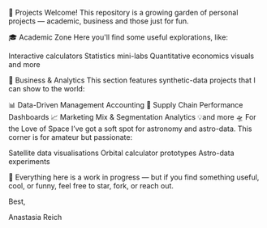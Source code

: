 🧠 Projects
Welcome! This repository is a growing garden of personal projects — academic, business and those just for fun.

🎓 Academic Zone
Here you'll find some useful explorations, like:

Interactive calculators
Statistics mini-labs
Quantitative economics visuals
and more

💼 Business & Analytics
This section features synthetic-data projects that I can show to the world:

📊 Data-Driven Management Accounting
🚛 Supply Chain Performance Dashboards
📈 Marketing Mix & Segmentation Analytics
💡and more
🛸 For the Love of Space
I’ve got a soft spot for astronomy and astro-data. This corner is for amateur but passionate:

Satellite data visualisations
Orbital calculator prototypes
Astro-data experiments

📌 Everything here is a work in progress — but if you find something useful, cool, or funny, feel free to star, fork, or reach out.

Best,

Anastasia Reich

